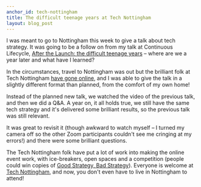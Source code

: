 ```yaml
---
anchor_id: tech-nottingham
title: The difficult teenage years at Tech Nottingham
layout: blog_post
---
```


I was meant to go to Nottingham this week to give a talk about tech strategy. It was going to be a follow on from my talk at Continuous Lifecycle, [After the Launch: the difficult teenage years](/jfdi/after-the-launch.html) – where are we a year later and what have I learned?

In the circumstances, travel to Nottingham was out but the brilliant folk at Tech Nottingham [have gone online](https://www.technottingham.com/events/tech-nottingham-may-2020), and I was able to give the talk in a slightly different format than planned, from the comfort of my own home!

Instead of the planned new talk, we watched the video of the previous talk, and then we did a Q&A. A year on, it all holds true, we still have the same tech strategy and it's delivered some brilliant results, so the previous talk was still relevant.

It was great to revisit it (though awkward to watch myself – I turned my camera off so the other Zoom participants couldn't see me cringing at my errors!) and there were some brilliant questions.

The Tech Nottingham folk have put a lot of work into making the online event work, with ice-breakers, open spaces and a competition (people could win copies of [Good Strategy, Bad Strategy](/jfdi/good-strategy-bad-strategy.html)). Everyone is welcome at [Tech Nottingham](https://www.technottingham.com/), and now, you don't even have to live in Nottingham to attend!
